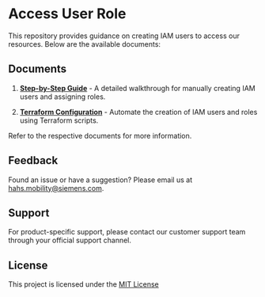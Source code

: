 # Access User Role

This repository provides guidance on creating IAM users to access our resources. Below are the available documents:

## Documents

1. [**Step-by-Step Guide**](step-by-step/README.md) - A detailed walkthrough for manually creating IAM users and assigning roles.

2. [**Terraform Configuration**](terraform/README.md) - Automate the creation of IAM users and roles using Terraform scripts.

Refer to the respective documents for more information.

## Feedback

Found an issue or have a suggestion? Please email us at [hahs.mobility@siemens.com](mailto:hahs.mobility@siemens.com).

## Support

For product-specific support, please contact our customer support team through your official support channel.

## License

This project is licensed under the [MIT License](../LICENSE)